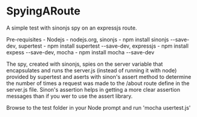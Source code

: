 # SpyingARoute
A simple test with sinonjs spy on an expressjs route.

Pre-requisites - Nodejs - nodejs.org, sinonjs - npm install sinonjs --save-dev, supertest - npm install supertest --save-dev, expressjs - npm install expess --save-dev, mocha - npm install mocha --save-dev

The spy, created with sinonjs, spies on the server variable that encapsulates and runs the server.js (instead of running it with node) provided by supertest and aserts with sinon's assert method to determine the number of times a request was made to the /about route define in the server.js file. Sinon's assertion helps in getting a more clear assertion messages than if you wer to use the assert library.

Browse to the test folder in your Node prompt and run 'mocha usertest.js'
